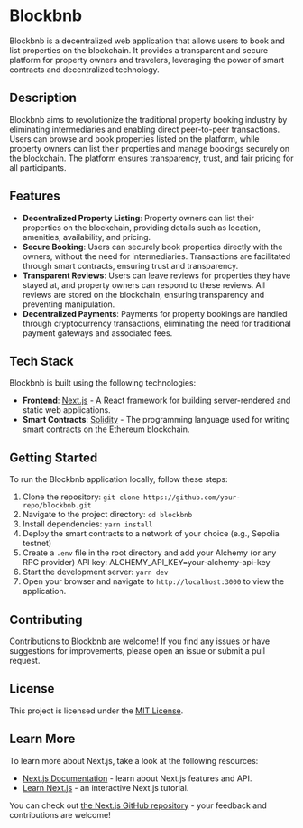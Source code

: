 # Blockbnb

Blockbnb is a decentralized web application that allows users to book and list properties on the blockchain. It provides a transparent and secure platform for property owners and travelers, leveraging the power of smart contracts and decentralized technology.

## Description

Blockbnb aims to revolutionize the traditional property booking industry by eliminating intermediaries and enabling direct peer-to-peer transactions. Users can browse and book properties listed on the platform, while property owners can list their properties and manage bookings securely on the blockchain. The platform ensures transparency, trust, and fair pricing for all participants.

## Features

- **Decentralized Property Listing**: Property owners can list their properties on the blockchain, providing details such as location, amenities, availability, and pricing.
- **Secure Booking**: Users can securely book properties directly with the owners, without the need for intermediaries. Transactions are facilitated through smart contracts, ensuring trust and transparency.
- **Transparent Reviews**: Users can leave reviews for properties they have stayed at, and property owners can respond to these reviews. All reviews are stored on the blockchain, ensuring transparency and preventing manipulation.
- **Decentralized Payments**: Payments for property bookings are handled through cryptocurrency transactions, eliminating the need for traditional payment gateways and associated fees.

## Tech Stack

Blockbnb is built using the following technologies:

- **Frontend**: [Next.js](https://nextjs.org/) - A React framework for building server-rendered and static web applications.
- **Smart Contracts**: [Solidity](https://soliditylang.org/) - The programming language used for writing smart contracts on the Ethereum blockchain.

## Getting Started

To run the Blockbnb application locally, follow these steps:

1. Clone the repository: `git clone https://github.com/your-repo/blockbnb.git`
2. Navigate to the project directory: `cd blockbnb`
3. Install dependencies: `yarn install`
4. Deploy the smart contracts to a network of your choice (e.g., Sepolia testnet)
5. Create a `.env` file in the root directory and add your Alchemy (or any RPC provider) API key:
ALCHEMY_API_KEY=your-alchemy-api-key
6. Start the development server: `yarn dev`
7. Open your browser and navigate to `http://localhost:3000` to view the application.

## Contributing

Contributions to Blockbnb are welcome! If you find any issues or have suggestions for improvements, please open an issue or submit a pull request.

## License

This project is licensed under the [MIT License](LICENSE).

## Learn More

To learn more about Next.js, take a look at the following resources:

- [Next.js Documentation](https://nextjs.org/docs) - learn about Next.js features and API.
- [Learn Next.js](https://nextjs.org/learn) - an interactive Next.js tutorial.

You can check out [the Next.js GitHub repository](https://github.com/vercel/next.js/) - your feedback and contributions are welcome!
